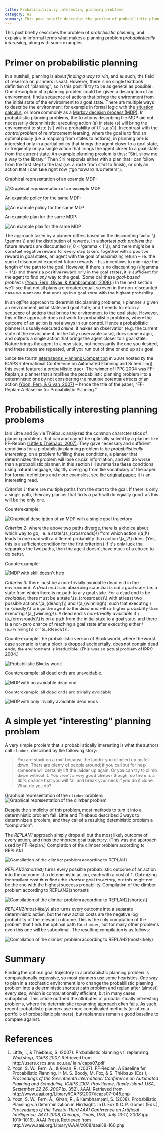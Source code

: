 ```yaml
---
title: Probabilistically interesting planning problems
category: AI
summary: This post briefly describes the problem of probabilistic planning, and explains what makes a planning problem “probabilistically interesting”.
---
```


This post briefly describes the problem of _probabilistic planning_, and explains in informal terms what makes a planning problem _probabilistically interesting_, along with some examples.



# Primer on probabilistic planning

In a nutshell, planning is about _finding a way to win_, and as such, the field of research on planners is vast. However, there is no single textbook definition of “planning”, so in this post I'll try to be as general as possible. One description of a planning problem could be: given a description of an environment, find a sequence of actions that brings the environment from the initial state of the environment to a goal state. There are multiple ways to describe the environment: for example in formal logic with the [situation calculus](https://en.wikipedia.org/wiki/Situation_calculus), or more commonly as a [Markov decision process (MDP)](https://en.wikipedia.org/wiki/Markov_decision_process). In probabilistic planning problems, the functions describing the MDP are not necessarily deterministic: executing action \(a\) in state \(s\) will bring the environment to state \(s'\) with a probability of \(T(s,a,s')\). In contrast with the _control problem_ of reinforcement learning, where the goal is to find an optimal _policy_ (i.e. a mapping from states to actions), in planning one is interested only in a partial policy that brings the agent closer to a goal state, or frequently only a single action that brings the agent closer to a goal state from the current state. An example planning problem is thus: “Siri, show me a way to the library.” Then Siri responds either with a plan that I can follow from the first step to the last (i.e. a route from start to finish), or only an action that I can take right now (“go forward 100 meters”).

Graphical representation of an example MDP:

![Graphical representation of an example MDP]({attach}MDP-env.jpg)

An example policy for the same MDP:

![An example policy for the same MDP]({attach}MDP-policy.jpg)

An example plan for the same MDP:

![An example plan for the same MDP]({attach}MDP-plan.jpg)

The approach taken by a planner differs based on the discounting factor \\( \gamma \\) and the distribution of rewards. In a _shortest path problem_ the future rewards are discounted (\\( 0 < \gamma < 1 \\)), and there might be a constant negative reward for every step taken. Together with a positive reward in goal states, an agent with the goal of maximizing return – i.e. the sum of discounted expected future rewards – has incentives to minimize the length of the path to the goal. However, if there is no discounting (\\(\gamma = 1 \\)) and there's a positive reward only in the goal states, it is sufficient for the agent to find _any_ way to the goal. (Some call these _goal-based problems_ <a href="#Yoon2008-probabilistic-planning">(Yoon, Fern, Givan, &amp; Kambhampati, 2008)</a>.) In the next section we'll see that not all plans are created equal, so even in the non-discounted case we want one that ends up in a goal state with the highest probability.

In an _offline_ approach to deterministic planning problems, a planner is given an environment, initial state and goal state, and it needs to return a sequence of actions that brings the environment to the goal state. However, this offline approach does not work for probabilistic problems, where the outcome of an action is not always in our control. Hence a probabilistic planner is usually executed _online_: it makes an observation (e.g. the current state of the environment, in the fully observable case), does some magic, and outputs a single action that brings the agent closer to a goal state. Nature brings the agent to a new state, not necessarily the one you desired, and these steps are repeated, until you run out of time or end up at a goal.

Since the fourth [International Planning Competition](http://icaps-conference.org/index.php/Main/Competitions) in 2004 hosted by the ICAPS (International Conference on Automated Planning and Scheduling), this event featured a probabilistic track. The winner of IPPC 2004 was FF-Replan, a planner that simplifies the probabilistic planning problem into a deterministic one by not considering the multiple potential effects of an action <a href="#Yoon2007-FF-replan">(Yoon, Fern, &amp; Givan, 2007)</a> – hence the title of the paper, “FF-Replan: A Baseline for Probabilistic Planning.”

# Probabilistically interesting planning problems

Iain Little and Sylvie Thiébaux analyzed the common characteristics of planning problems that can and cannot be optimally solved by a planner like FF-Replan <a href="#Little2007-probabilistic-planning">(Little &amp; Thiébaux, 2007)</a>. They gave necessary and sufficient conditions for a probabilistic planning problem to be _probabilistically interesting_: on a problem fulfilling these conditions, a planner that determinizes the problem will lose crucial information, and will do worse than a probabilistic planner. In this section I'll summarize these conditions using natural language, slightly diverging from the vocabulary of the paper. For formal definitions and more examples, see the [original paper](http://users.cecs.anu.edu.au/~iain/icaps07.pdf); it is an interesting read.

_Criterion 1:_ there are multiple paths from the start to the goal. If there is only a single path, then any planner that finds _a_ path will do equally good, as this will be the only one.

Counterexample:

![Graphical description of an MDP with a single goal trajectory]({attach}counter-1.png)

_Criterion 2:_ where the above two paths diverge, there is a choice about which way to go, i.e. a state \\(s_{crossroads}\\) from which action \\(a_1\\) leads to one road with a different probability than action \\(a_2\\) does. (Yes, this is a sufficient condition for the first criterion.) If it's only luck that separates the two paths, then the agent doesn't have much of a choice to do better.

Counterexample:

![MDP with skill doesn't help]({attach}counter-2.png)

_Criterion 3:_ there must be a non-trivially avoidable dead end in the environment. A _dead end_ is an absorbing state that is not a goal state, i.e. a state from which there is no path to any goal state. For a dead end to be _avoidable_, there must be a state \\(s_{crossroads}\\) with at least two possible actions \\(a_{deadly}\\) and \\(a_{winning}\\), such that executing \\(a_{deadly}\\) brings the agent to the dead end with a higher probability than executing \\(a_{winning}\\). A dead end is _non-trivially avoidable_ if \\(s_{crossroads}\\) is on a path from the initial state to a goal state, and there is a non-zero chance of reaching a goal state after executing either \\(a_{winning}\\) or \\(a_{deadly}\\).

Counterexample: the probabilistic version of Blocksworld, where the worst case scenario is that a block is dropped accidentally, does not contain dead ends; the environment is irreducible. (This was an actual problem of IPPC 2004.)

![Probabilistic Blocks world]({attach}blocksworld.png)

Counterexample: all dead ends are unavoidable.

![MDP with no avoidable dead end]({attach}counter-3b.png)

Counterexample: all dead ends are trivially avoidable.

![MDP with only trivially avoidable dead ends]({attach}counter-3c.png)


# A simple yet “interesting” planning problem

A very simple problem that is probabilistically interesting is what the authors call `climber`, described by the following story:

> You are stuck on a roof because the ladder you climbed up on fell down. There are plenty of people around; if you call out for help someone will certainly lift the ladder up again. Or you can try to climb down without it. You aren’t a very good climber though, so there is a 40% chance that you will fall and break your neck if you do it alone. What do you do?

Graphical representation of the `climber` problem:
![Graphical representation of the climber problem]({attach}climber-orig.jpg)

Despite the simplicity of this problem, most methods to turn it into a deterministic problem fail. Little and Thiébaux described 3 ways to determinize a problem, and they called a resulting deteministic problem a “compilation”.

The _REPLAN1_ approach simply drops all but the most likely outcome of every action, and finds the shortest goal trajectory. (This was the approach used by FF-Replan.) Compilation of the climber problem according to REPLAN1:

![Compilation of the climber problem according to REPLAN1]({attach}climber-det1.jpg)

_REPLAN2(shortest)_ turns every possible probabilistic outcome of an action into the outcome of a deterministic action, each with a cost of 1. Optimizing for smallest cost thus finds the _shortest_ goal trajectory, but this might not be the one with the highest success probability. Compilation of the climber problem according to REPLAN2(shortest):

![Compilation of the climber problem according to REPLAN2(shortest)]({attach}climber-det2.jpg)

_REPLAN2(most-likely)_ also turns every outcome into a separate deterministic action, but the new action costs are the negative log probability of the relevant outcome. This is the only compilation of the problem that finds the optimal path for `climber`, but for many other problems even this one will be suboptimal. The resulting compilation is as follows:

![Compilation of the climber problem according to REPLAN2(most-likely)]({attach}climber-det3.jpg)

# Summary

Finding the optimal goal trajectory in a probabilistic planning problem is computationally expensive, so most planners use some heuristics. One way to plan in a stochastic environment is to change the probabilistic planning problem into a deterministic shortest path problem and replan after (almost) every step, which is computationally efficient, but in many cases suboptimal. This article outlined the attributes of probabilistically interesting problems, where the deterministic replanning approach often fails. As such, recent probabilistic planners use more complicated methods (or often a portfolio of probabilistic planners), but replanners remain a good baseline to compare against.

# References


<ol class="bibliography"><li><span id="Little2007-probabilistic-planning">Little, I., &amp; Thiébaux, S. (2007). Probabilistic planning vs. replanning. <i>Workshop, ICAPS 2007</i>. Retrieved from http://users.cecs.anu.edu.au/ iain/icaps07.pdf</span></li>
<li><span id="Yoon2007-FF-replan">Yoon, S. W., Fern, A., &amp; Givan, R. (2007). FF-Replan: A Baseline for Probabilistic Planning. In M. S. Boddy, M. Fox, &amp; S. Thiébaux (Eds.), <i>Proceedings of the Seventeenth International Conference on Automated
               Planning and Scheduling, ICAPS 2007, Providence, Rhode Island, USA,
               September 22-26, 2007</i> (p. 352). AAAI. Retrieved from http://www.aaai.org/Library/ICAPS/2007/icaps07-045.php</span></li>
<li><span id="Yoon2008-probabilistic-planning">Yoon, S. W., Fern, A., Givan, R., &amp; Kambhampati, S. (2008). Probabilistic Planning via Determinization in Hindsight. In D. Fox &amp; C. P. Gomes (Eds.), <i>Proceedings of the Twenty-Third AAAI Conference on Artificial Intelligence,
               AAAI 2008, Chicago, Illinois, USA, July 13-17, 2008</i> (pp. 1010–1016). AAAI Press. Retrieved from http://www.aaai.org/Library/AAAI/2008/aaai08-160.php</span></li></ol>
